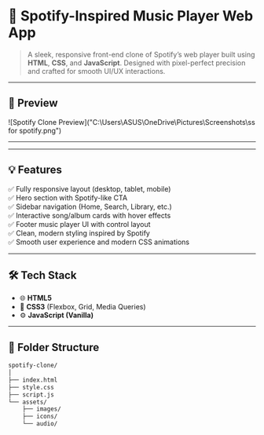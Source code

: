 # 🎵 Spotify-Inspired Music Player Web App

> A sleek, responsive front-end clone of Spotify’s web player built using **HTML**, **CSS**, and **JavaScript**. Designed with pixel-perfect precision and crafted for smooth UI/UX interactions.

---

## 📸 Preview

![Spotify Clone Preview]("C:\Users\ASUS\OneDrive\Pictures\Screenshots\ss for spotify.png") <!-- Optional: Add a screenshot here -->

---



---

## 💡 Features

✅ Fully responsive layout (desktop, tablet, mobile)  
✅ Hero section with Spotify-like CTA  
✅ Sidebar navigation (Home, Search, Library, etc.)  
✅ Interactive song/album cards with hover effects  
✅ Footer music player UI with control layout  
✅ Clean, modern styling inspired by Spotify  
✅ Smooth user experience and modern CSS animations

---

## 🛠 Tech Stack

- 🌐 **HTML5**
- 🎨 **CSS3** (Flexbox, Grid, Media Queries)
- ⚙️ **JavaScript (Vanilla)**

---

## 📁 Folder Structure

```bash
spotify-clone/
│
├── index.html
├── style.css
├── script.js
└── assets/
    ├── images/
    ├── icons/
    └── audio/
